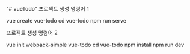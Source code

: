 "# vueTodo" 
프로젝트 생성 명령어 1

vue create vue-todo
cd vue-todo
npm run serve

프로젝트 생성 명령어 2

vue init webpack-simple vue-todo
cd vue-todo
npm install
npm run dev
